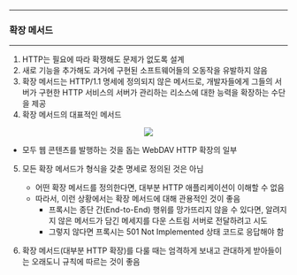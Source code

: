-----
### 확장 메서드
-----
1. HTTP는 필요에 따라 확쟁해도 문제가 없도록 설계
2. 새로 기능을 추가해도 과거에 구현된 소프트웨어들의 오동작을 유발하지 않음
3. 확장 메서드는 HTTP/1.1 명세에 정의되지 않은 메서드로, 개발자들에게 그들의 서버가 구현한 HTTP 서비스의 서버가 관리하는 리소스에 대한 능력을 확장하는 수단을 제공
4. 확장 메서드의 대표적인 메서드
<div align="center">
<img src="https://github.com/user-attachments/assets/063e8357-6456-4456-a84b-e3c41f28d073">
</div>

   - 모두 웹 콘텐츠를 발행하는 것을 돕는 WebDAV HTTP 확장의 일부

5. 모든 확장 메서드가 형식을 갖춘 명세로 정의된 것은 아님
   - 어떤 확장 메서드를 정의한다면, 대부분 HTTP 애플리케이션이 이해할 수 없음
   - 따라서, 이런 상황에서는 확장 메서드에 대해 관용적인 것이 좋음
     + 프록시는 종단 간(End-to-End) 행위를 망가뜨리지 않을 수 있다면, 알려지지 않은 메서드가 담긴 메세지를 다운 스트림 서버로 전달하려고 시도
     + 그렇지 않다면 프록시는 501 Not Implemented 상태 코드로 응답해야 함

6. 확장 메서드(대부분 HTTP 확장)를 다룰 때는 엄격하게 보내고 관대하게 받아들이는 오래도니 규칙에 따르는 것이 좋음
